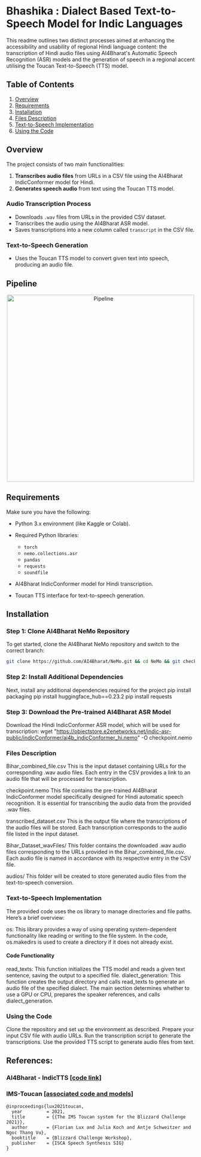 # Bhashika : Dialect Based Text-to-Speech Model for Indic Languages

This readme outlines two distinct processes aimed at enhancing the accessibility and usability of regional Hindi language content: the transcription of Hindi audio files using AI4Bharat's Automatic Speech Recognition (ASR) models and the generation of speech in a regional accent utilising the Toucan Text-to-Speech (TTS) model.

## Table of Contents

1. [Overview](#overview)
2. [Requirements](#requirements)
3. [Installation](#installation)
4. [Files Description](#files-description)
5. [Text-to-Speech Implementation](#text-to-speech-implementation)
6. [Using the Code](#using-the-code)

## Overview

The project consists of two main functionalities:

1. **Transcribes audio files** from URLs in a CSV file using the AI4Bharat IndicConformer model for Hindi.
2. **Generates speech audio** from text using the Toucan TTS model.

### Audio Transcription Process
- Downloads `.wav` files from URLs in the provided CSV dataset.
- Transcribes the audio using the AI4Bharat ASR model.
- Saves transcriptions into a new column called `transcript` in the CSV file.

### Text-to-Speech Generation
- Uses the Toucan TTS model to convert given text into speech, producing an audio file.

## Pipeline

<p align="center">
  <img src="https://github.com/user-attachments/assets/9d2e3b28-4654-49f3-83a4-e52b5486dbd6" alt="Pipeline" width="500"/>
</p>



## Requirements

Make sure you have the following:

- Python 3.x environment (like Kaggle or Colab).
- Required Python libraries:
  - `torch`
  - `nemo.collections.asr`
  - `pandas`
  - `requests`
  - `soundfile`

- AI4Bharat IndicConformer model for Hindi transcription.
- Toucan TTS interface for text-to-speech generation.

## Installation

### Step 1: Clone AI4Bharat NeMo Repository

To get started, clone the AI4Bharat NeMo repository and switch to the correct branch:

```bash
git clone https://github.com/AI4Bharat/NeMo.git && cd NeMo && git checkout nemo-v2 && bash reinstall.sh

```
### Step 2: Install Additional Dependencies
Next, install any additional dependencies required for the project
pip install packaging
pip install huggingface_hub==0.23.2
pip install requests

### Step 3: Download the Pre-trained AI4Bharat ASR Model
Download the Hindi IndicConformer ASR model, which will be used for transcription:
wget "https://objectstore.e2enetworks.net/indic-asr-public/indicConformer/ai4b_indicConformer_hi.nemo" -O checkpoint.nemo

### Files Description
Bihar_combined_file.csv
This is the input dataset containing URLs for the corresponding .wav audio files. Each entry in the CSV provides a link to an audio file that will be processed for transcription.

checkpoint.nemo
This file contains the pre-trained AI4Bharat IndicConformer model specifically designed for Hindi automatic speech recognition. It is essential for transcribing the audio data from the provided .wav files.

transcribed_dataset.csv
This is the output file where the transcriptions of the audio files will be stored. Each transcription corresponds to the audio file listed in the input dataset.

Bihar_Dataset_wavFiles/
This folder contains the downloaded .wav audio files corresponding to the URLs provided in the Bihar_combined_file.csv. Each audio file is named in accordance with its respective entry in the CSV file.

audios/
This folder will be created to store generated audio files from the text-to-speech conversion.

### Text-to-Speech Implementation
The provided code uses the os library to manage directories and file paths. Here’s a brief overview:

os: This library provides a way of using operating system-dependent functionality like reading or writing to the file system. In the code, os.makedirs is used to create a directory if it does not already exist.

#### Code Functionality
read_texts: This function initializes the TTS model and reads a given text sentence, saving the output to a specified file.
dialect_generation: This function creates the output directory and calls read_texts to generate an audio file of the specified dialect.
The main section determines whether to use a GPU or CPU, prepares the speaker references, and calls dialect_generation.

### Using the Code
Clone the repository and set up the environment as described.
Prepare your input CSV file with audio URLs.
Run the transcription script to generate the transcriptions.
Use the provided TTS script to generate audio files from text.

## References:
### AI4Bharat - IndicTTS [[code link]](https://github.com/AI4Bharat/Indic-TTS)

### IMS-Toucan [[associated code and models]](https://github.com/DigitalPhonetics/IMS-Toucan)
```
@inproceedings{lux2021toucan,
  year         = 2021,
  title        = {{The IMS Toucan system for the Blizzard Challenge 2021}},
  author       = {Florian Lux and Julia Koch and Antje Schweitzer and Ngoc Thang Vu},
  booktitle    = {Blizzard Challenge Workshop},
  publisher    = {ISCA Speech Synthesis SIG}
}
```


